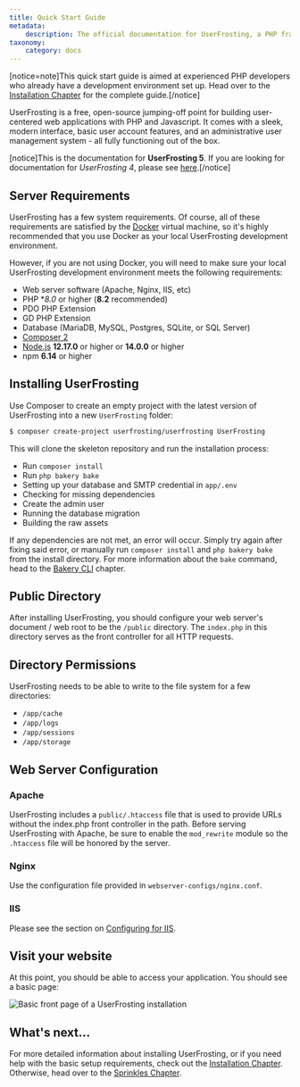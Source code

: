 ```yaml
---
title: Quick Start Guide
metadata:
    description: The official documentation for UserFrosting, a PHP framework and full-featured user management application.
taxonomy:
    category: docs
---
```


[notice=note]This quick start guide is aimed at experienced PHP developers who already have a development environment set up. Head over to the [Installation Chapter](/installation) for the complete guide.[/notice]

UserFrosting is a free, open-source jumping-off point for building user-centered web applications with PHP and Javascript. It comes with a sleek, modern interface, basic user account features, and an administrative user management system - all fully functioning out of the box.

[notice]This is the documentation for **UserFrosting 5**. If you are looking for documentation for _UserFrosting 4_, please see [here](https://learn.userfrosting.com/4.6/).[/notice]

## Server Requirements

UserFrosting has a few system requirements. Of course, all of these requirements are satisfied by the [Docker](/installation/environment/docker) virtual machine, so it's highly recommended that you use Docker as your local UserFrosting development environment.

However, if you are not using Docker, you will need to make sure your local UserFrosting development environment meets the following requirements:

- Web server software (Apache, Nginx, IIS, etc)
- PHP **8.0* or higher (**8.2** recommended)
- PDO PHP Extension
- GD PHP Extension
- Database (MariaDB, MySQL, Postgres, SQLite, or SQL Server)
- [Composer 2](https://getcomposer.org/)
- [Node.js](https://nodejs.org/en/) **12.17.0** or higher or **14.0.0** or higher
- npm **6.14** or higher

## Installing UserFrosting

Use Composer to create an empty project with the latest version of UserFrosting into a new `UserFrosting` folder:

```bash
$ composer create-project userfrosting/userfrosting UserFrosting
```

This will clone the skeleton repository and run the installation process:

- Run `composer install`
- Run `php bakery bake`
- Setting up your database and SMTP credential in `app/.env`
- Checking for missing dependencies
- Create the admin user
- Running the database migration
- Building the raw assets

If any dependencies are not met, an error will occur. Simply try again after fixing said error, or manually run `composer install` and `php bakery bake` from the install directory. For more information about the `bake` command, head to the [Bakery CLI](/cli) chapter.

## Public Directory

After installing UserFrosting, you should configure your web server's document / web root to be the `/public` directory. The `index.php` in this directory serves as the front controller for all HTTP requests.

## Directory Permissions

UserFrosting needs to be able to write to the file system for a few directories:

- `/app/cache`
- `/app/logs`
- `/app/sessions`
- `/app/storage`

## Web Server Configuration

### Apache

UserFrosting includes a `public/.htaccess` file that is used to provide URLs without the index.php front controller in the path. Before serving UserFrosting with Apache, be sure to enable the `mod_rewrite` module so the `.htaccess` file will be honored by the server.

### Nginx

Use the configuration file provided in `webserver-configs/nginx.conf`.

### IIS

Please see the section on [Configuring for IIS](/installation/other-situations/iis).

## Visit your website

At this point, you should be able to access your application. You should see a basic page:

![Basic front page of a UserFrosting installation](/images/front-page.png)

## What's next...

For more detailed information about installing UserFrosting, or if you need help with the basic setup requirements, check out the [Installation Chapter](/installation). Otherwise, head over to the [Sprinkles Chapter](/sprinkles).

